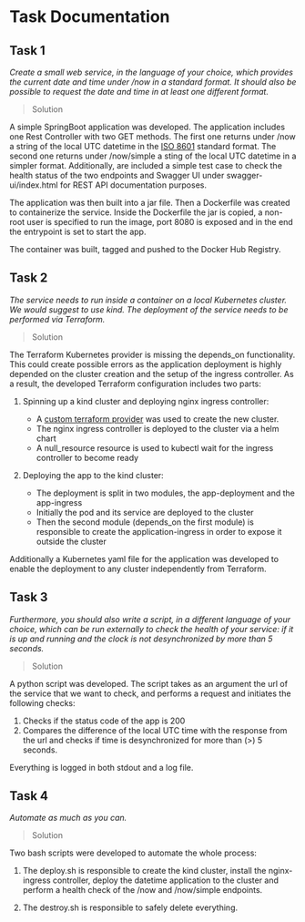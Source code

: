 # Task Documentation

## Task 1

*Create a small web service, in the language of your choice, which provides the current date and time under /now in a standard format. It should also be possible to request the date and time in at least one different format.*

> Solution

A simple SpringBoot application was developed. The application includes one Rest Controller with two GET methods. The first one returns under /now a string of the local UTC datetime in the [ISO 8601](https://en.wikipedia.org/wiki/ISO_8601) standard format. The second one returns under /now/simple a sting of the local UTC datetime in a simpler format. Additionally, are included a simple test case to check the health status of the two endpoints and Swagger UI under swagger-ui/index.html for REST API documentation purposes.

The application was then built into a jar file. Then a Dockerfile was created to containerize the service. Inside the Dockerfile the jar is copied, a non-root user is specified to run the image, port 8080 is exposed and in the end the entrypoint is set to start the app.

The container was built, tagged and pushed to the Docker Hub Registry.

## Task 2

*The service needs to run inside a container on a local Kubernetes cluster. We would suggest to use kind. The deployment of the service needs to be performed via Terraform.*

> Solution

The Terraform Kubernetes provider is missing the depends_on functionality. This could create possible errors as the application deployment is highly depended on the cluster creation and the setup of the ingress controller. As a result, the developed Terraform configuration includes two parts:

1. Spinning up a kind cluster and deploying nginx ingress controller:

    - A [custom terraform provider](https://github.com/kyma-incubator/terraform-provider-kind) was used to create the new cluster.
    - The nginx ingress controller is deployed to the cluster via a helm chart
    - A null_resource resource is used to kubectl wait for the ingress controller to become ready


2. Deploying the app to the kind cluster:

    - The deployment is split in two modules, the app-deployment and the app-ingress
    - Initially the pod and its service are deployed to the cluster
    - Then the second module (depends_on the first module) is responsible to create the application-ingress in order to expose it outside the cluster
 

Additionally a Kubernetes yaml file for the application was developed to enable the deployment to any cluster independently from Terraform.

## Task 3

*Furthermore, you should also write a script, in a different language of your choice, which can be run externally to check the health of your service: if it is up and running and the clock is not desynchronized by more than 5 seconds.*

> Solution

A python script was developed. The script takes as an argument the url of the service that we want to check, and performs a request and initiates the following checks:

1. Checks if the status code of the app is 200
2. Compares the difference of the local UTC time with the response from the url and checks if time is desynchronized for more than (>) 5 seconds.

Everything is logged in both stdout and a log file.


## Task 4

*Automate as much as you can.*

> Solution

Two bash scripts were developed to automate the whole process:

1. The deploy.sh is responsible to create the kind cluster, install the nginx-ingress controller, deploy the datetime application to the cluster and perform a health check of the /now and /now/simple endpoints.

2. The destroy.sh is responsible to safely delete everything.
